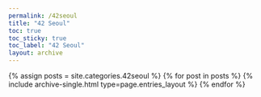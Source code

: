 ```yaml
---
permalink: /42seoul
title: "42 Seoul"
toc: true
toc_sticky: true
toc_label: "42 Seoul"
layout: archive
---
```


{% assign posts = site.categories.42seoul %}
{% for post in posts %} {% include archive-single.html type=page.entries_layout %} {% endfor %}